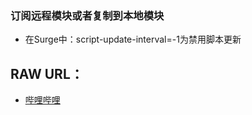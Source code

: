### 订阅远程模块或者复制到本地模块
* 在Surge中：script-update-interval=-1为禁用脚本更新
## RAW URL：
* [哔哩哔哩](https://raw.githubusercontent.com/Keywos/Rule/main/module/bili.sgmodule)
